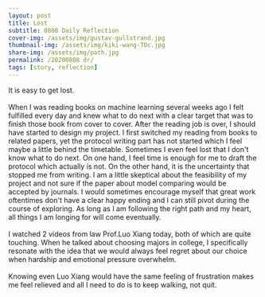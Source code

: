 ```yaml
---
layout: post
title: Lost
subtitle: 0808 Daily Reflection
cover-img: /assets/img/gustav-gullstrand.jpg
thumbnail-img: /assets/img/kiki-wang-TOc.jpg
share-img: /assets/img/path.jpg
permalink: /20200808 dr/
tags: [story, reflection]
---
```


It is easy to get lost.  
<br>
When I was reading books on machine learning several weeks ago I felt fulfilled every day and knew what 
to do next with a clear target that was to finish those book from cover to cover. After the reading job 
is over, I should have started to design my project. I first switched my reading from books to related papers, yet 
the protocol writing part has not started which I feel maybe a little behind the timetable. Sometimes I even feel lost 
that I don't know what to do next. On one hand, I feel time is enough for me to draft the protocol which actually is not. 
On the other hand, it is the uncertainty that stopped me from writing. I am a little skeptical about 
the feasibility of my project and not sure if the paper about model comparing would be accepted by journals. I would 
sometimes encourage myself that great work oftentimes don't have a clear happy ending and I can still pivot during the 
course of exploring. As long as I am following the right path and my heart, all things I am longing for 
will come eventually.  
<br>
I watched 2 videos from law Prof.Luo Xiang today, both of which are quite touching. When he talked about choosing majors in college, 
I specifically resonate with the idea that we would always feel regret about our choice 
when hardship and emotional pressure overwhelm.  
<br>
Knowing even Luo Xiang would have the same feeling of frustration makes me feel relieved and all I need to do is to keep walking, not quit. 